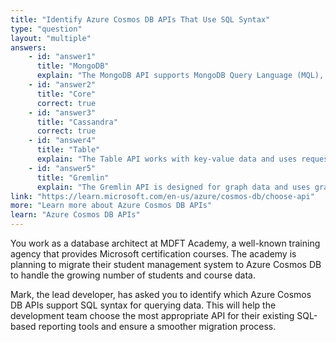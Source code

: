 ```yaml
---
title: "Identify Azure Cosmos DB APIs That Use SQL Syntax"
type: "question"
layout: "multiple"
answers:
    - id: "answer1"
      title: "MongoDB"
      explain: "The MongoDB API supports MongoDB Query Language (MQL), which is object-oriented, not SQL syntax."
    - id: "answer2"
      title: "Core"
      correct: true
    - id: "answer3"
      title: "Cassandra"
      correct: true
    - id: "answer4"
      title: "Table"
      explain: "The Table API works with key-value data and uses requests based on a namespace, similar to Azure Blob Storage, not SQL syntax."
    - id: "answer5"
      title: "Gremlin"
      explain: "The Gremlin API is designed for graph data and uses graph syntax, not SQL syntax."
link: "https://learn.microsoft.com/en-us/azure/cosmos-db/choose-api"
more: "Learn more about Azure Cosmos DB APIs"
learn: "Azure Cosmos DB APIs"
---
```


You work as a database architect at MDFT Academy, a well-known training agency that provides Microsoft certification courses. The academy is planning to migrate their student management system to Azure Cosmos DB to handle the growing number of students and course data.

Mark, the lead developer, has asked you to identify which Azure Cosmos DB APIs support SQL syntax for querying data. This will help the development team choose the most appropriate API for their existing SQL-based reporting tools and ensure a smoother migration process.